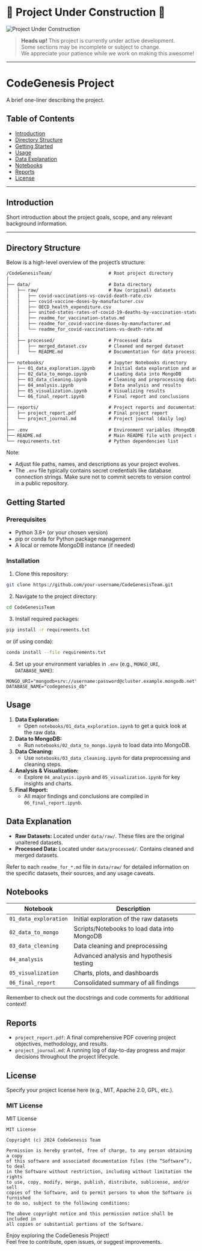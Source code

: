 

# 🚧 **Project Under Construction** 🚧

![Project Under Construction](https://i.giphy.com/media/v1.Y2lkPTc5MGI3NjExaW56eG5ubW1kbHMwamx0MzliczA1b3hnNm1sdHB5dmViY3hpOGhsbyZlcD12MV9pbnRlcm5hbF9naWZfYnlfaWQmY3Q9Zw/xZsLh7B3KMMyUptD9D/giphy.gif)

> **Heads up!** This project is currently under active development.  
> Some sections may be incomplete or subject to change.  
> We appreciate your patience while we work on making this awesome!

---

# CodeGenesis Project

A brief one-liner describing the project.

## Table of Contents

- [Introduction](#introduction)
- [Directory Structure](#directory-structure)
- [Getting Started](#getting-started)
- [Usage](#usage)
- [Data Explanation](#data-explanation)
- [Notebooks](#notebooks)
- [Reports](#reports)
- [License](#license)

---

## Introduction

Short introduction about the project goals, scope, and any relevant background information.

---

## Directory Structure

Below is a high-level overview of the project’s structure:

```markdown
/CodeGenesisTeam/                     # Root project directory
│
├── data/                             # Data directory
│   ├── raw/                          # Raw (original) datasets
│   │   ├── covid-vaccinations-vs-covid-death-rate.csv
│   │   ├── covid-vaccine-doses-by-manufacturer.csv
│   │   ├── OECD_health_expenditure.csv
│   │   ├── united-states-rates-of-covid-19-deaths-by-vaccination-status.csv
│   │   ├── readme_for_vaccination-status.md
│   │   ├── readme_for_covid-vaccine-doses-by-manufacturer.md
│   │   └── readme_for_covid-vaccinations-vs-death-rate.md
│   │
│   ├── processed/                    # Processed data
│   │   ├── merged_dataset.csv        # Cleaned and merged dataset
│   │   └── README.md                 # Documentation for data processing steps
│
├── notebooks/                        # Jupyter Notebooks directory
│   ├── 01_data_exploration.ipynb     # Initial data exploration and analysis
│   ├── 02_data_to_mongo.ipynb        # Loading data into MongoDB
│   ├── 03_data_cleaning.ipynb        # Cleaning and preprocessing data
│   ├── 04_analysis.ipynb             # Data analysis and results
│   ├── 05_visualization.ipynb        # Visualizing results
│   └── 06_final_report.ipynb         # Final report and conclusions
│
├── reports/                          # Project reports and documentation
│   ├── project_report.pdf            # Final project report
│   └── project_journal.md            # Project journal (daily log)
│
├── .env                              # Environment variables (MongoDB credentials)
├── README.md                         # Main README file with project overview
└── requirements.txt                  # Python dependencies list
```

Note:
- Adjust file paths, names, and descriptions as your project evolves.
- The `.env` file typically contains secret credentials like database connection strings. Make sure not to commit secrets to version control in a public repository.

## Getting Started

### Prerequisites
- Python 3.8+ (or your chosen version)
- pip or conda for Python package management
- A local or remote MongoDB instance (if needed)

### Installation
1. Clone this repository:
```sh
git clone https://github.com/your-username/CodeGenesisTeam.git
```

2. Navigate to the project directory:
```sh
cd CodeGenesisTeam
```

3. Install required packages:
```sh
pip install -r requirements.txt
```
or (if using conda):
```sh
conda install --file requirements.txt
```

4. Set up your environment variables in `.env` (e.g., `MONGO_URI`, `DATABASE_NAME`):
```dotenv
MONGO_URI="mongodb+srv://username:password@cluster.example.mongodb.net"
DATABASE_NAME="codegenesis_db"
```

## Usage
1. **Data Exploration:**
   - Open `notebooks/01_data_exploration.ipynb` to get a quick look at the raw data.
2. **Data to MongoDB:**
   - Run `notebooks/02_data_to_mongo.ipynb` to load data into MongoDB.
3. **Data Cleaning:**
   - Use `notebooks/03_data_cleaning.ipynb` for data preprocessing and cleaning steps.
4. **Analysis & Visualization:**
   - Explore `04_analysis.ipynb` and `05_visualization.ipynb` for key insights and charts.
5. **Final Report:**
   - All major findings and conclusions are compiled in `06_final_report.ipynb`.

## Data Explanation
- **Raw Datasets:** Located under `data/raw/`. These files are the original unaltered datasets.
- **Processed Data:** Located under `data/processed/`. Contains cleaned and merged datasets.

Refer to each `readme_for_*.md` file in `data/raw/` for detailed information on the specific datasets, their sources, and any usage caveats.

## Notebooks

| Notebook               | Description                                      |
|------------------------|--------------------------------------------------|
| `01_data_exploration`  | Initial exploration of the raw datasets          |
| `02_data_to_mongo`     | Scripts/Notebooks to load data into MongoDB      |
| `03_data_cleaning`     | Data cleaning and preprocessing                  |
| `04_analysis`          | Advanced analysis and hypothesis testing         |
| `05_visualization`     | Charts, plots, and dashboards                    |
| `06_final_report`      | Consolidated summary of all findings             |

Remember to check out the docstrings and code comments for additional context!

## Reports
- `project_report.pdf`: A final comprehensive PDF covering project objectives, methodology, and results.
- `project_journal.md`: A running log of day-to-day progress and major decisions throughout the project lifecycle.

## License

Specify your project license here (e.g., MIT, Apache 2.0, GPL, etc.).

### MIT License

MIT License

```
MIT License

Copyright (c) 2024 CodeGenesis Team

Permission is hereby granted, free of charge, to any person obtaining a copy
of this software and associated documentation files (the “Software”), to deal
in the Software without restriction, including without limitation the rights
to use, copy, modify, merge, publish, distribute, sublicense, and/or sell
copies of the Software, and to permit persons to whom the Software is furnished
to do so, subject to the following conditions:

The above copyright notice and this permission notice shall be included in
all copies or substantial portions of the Software.
```

Enjoy exploring the CodeGenesis Project!  
Feel free to contribute, open issues, or suggest improvements.

